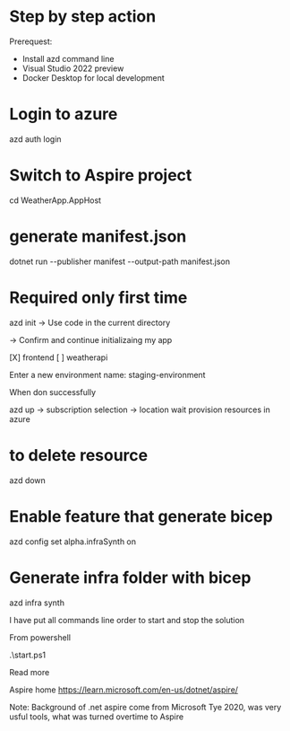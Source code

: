 # Step by step action

Prerequest:
- Install azd command line
- Visual Studio 2022 preview
- Docker Desktop for local development

# Login to azure
azd auth login

# Switch to Aspire project
cd WeatherApp.AppHost

# generate manifest.json
dotnet run --publisher manifest --output-path manifest.json

# Required only first time
azd init
-> Use code in the current directory

-> Confirm and continue initializaing my app

[X] frontend
[ ] weatherapi

Enter a new environment name: staging-environment

When don successfully

azd up
-> subscription selection
-> location
wait provision resources in azure

# to delete resource
azd down

# Enable feature that generate bicep
azd config set alpha.infraSynth on

# Generate infra folder with bicep 
azd infra synth

I have put all commands line order to start and stop the solution

From powershell

.\start.ps1

Read more

Aspire home
https://learn.microsoft.com/en-us/dotnet/aspire/

Note: Background of .net aspire come from Microsoft Tye 2020, was very usful tools, what was turned overtime to Aspire